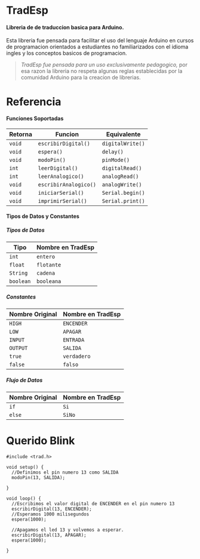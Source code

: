 # TradEsp
#### Libreria de de traduccion basica para Arduino.

Esta libreria fue pensada para facilitar el uso del lenguaje Arduino en cursos de programacion orientados a estudiantes no familiarizados con el idioma ingles y los conceptos basicos de programacion.

>*TradEsp fue pensada para un uso exclusivamente pedagogico,* por esa razon la libreria no respeta algunas reglas establecidas por la comunidad Arduino para la creacion de librerias.



# Referencia
#### Funciones Soportadas

Retorna | Funcion | Equivalente 
------- | ------- | -----------
|`void`| `escribirDigital()`|  `digitalWrite()` |
|`void`| `espera()`     | `delay()`  
| `void`| `modoPin()` |  `pinMode()` |
|`int`| `leerDigital()`| `digitalRead()`|
| `int`| `leerAnalogico()` | `analogRead()`|
| `void`| `escribirAnalogico()` | `analogWrite()`|
| `void`| `iniciarSerial()`| `Serial.begin()`|
| `void`| `imprimirSerial()`|`Serial.print()`|

#### Tipos de Datos y Constantes

##### Tipos de Datos
Tipo | Nombre en TradEsp 
------- | ------- 
`int` | `entero`
`float` | `flotante`
`String` | `cadena`
`boolean` | `booleana`

##### Constantes
Nombre Original | Nombre en TradEsp 
------- | -------
`HIGH` | `ENCENDER`
`LOW` | `APAGAR`
`INPUT` | `ENTRADA`
`OUTPUT` | `SALIDA`
`true` | `verdadero`
`false` | `falso`

##### Flujo de Datos
Nombre Original | Nombre en TradEsp 
------- | -------
`if` | `Si`
`else` | `SiNo`

# Querido Blink
```Arduino
#include <trad.h>

void setup() {
  //Definimos el pin numero 13 como SALIDA
  modoPin(13, SALIDA);

}

void loop() {
  //Escribimos el valor digital de ENCENDER en el pin numero 13
  escribirDigital(13, ENCENDER);
  //Esperamos 1000 milisegundos
  espera(1000);
  
  //Apagamos el led 13 y volvemos a esperar.
  escribirDigital(13, APAGAR);
  espera(1000);

}
```
